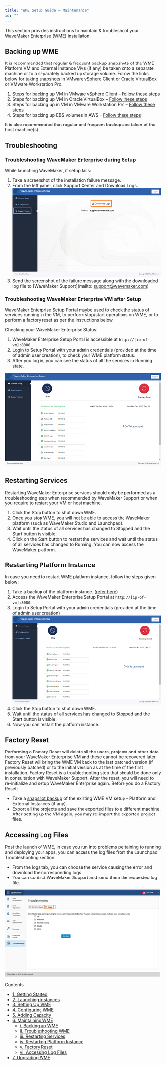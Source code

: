 ```yaml
---
title: "WME Setup Guide – Maintenance"
id: ""
---
```


This section provides instructions to maintain & troubleshoot your WaveMaker Enterprise (WME) installation.

## Backing up WME

It is recommended that regular & frequent backup snapshots of the WME Platform VM and External Instance VMs (if any) be taken onto a separate machine or to a separately backed up storage volume. Follow the links below for taking snapshots in VMware vSphere Client or Oracle VirtualBox or VMware Workstation Pro.

1. Steps for backing up VM in VMware vSphere Client – [Follow these steps](https://pubs.vmware.com/vsphere-51/index.jsp?topic=%2Fcom.vmware.vsphere.vm_admin.doc%2FGUID-878C36BA-6922-4269-8803-7FC419B947B7.html)
2. Steps for backing up VM in Oracle VirtualBox – [Follow these steps](https://www.virtualbox.org/manual/ch01.html#snapshots)
3. Steps for backing up in VM in VMware Workstation Pro – [Follow these steps](https://pubs.vmware.com/workstation-12/index.jsp#com.vmware.ws.using.doc/GUID-81701CA5-F1D4-47F2-8CC2-B47388AFF6C1.html)
4. Steps for backing up EBS volumes in AWS – [Follow these steps](http://docs.aws.amazon.com/AWSEC2/latest/UserGuide/ebs-creating-snapshot.html)

It is also recommended that regular and frequent backups be taken of the host machine(s).

## Troubleshooting

### Troubleshooting WaveMaker Enterprise during Setup

While launching WaveMaker, if setup fails:

1. Take a screenshot of the installation failure message.
2. From the left panel, click Support Center and Download Logs. [![](/learn/assets/WME_trouble.png)](/learn/assets/WME_trouble.png)
3. Send the screenshot of the failure message along with the downloaded log file to [WaveMaker Support](mailto: support@wavemaker.com)

### Troubleshooting WaveMaker Enterprise VM after Setup

WaveMaker Enterprise Setup Portal maybe used to check the status of services running in the VM, to perform stop/start operations on WME, or to perform a factory reset as per the instructions below

Checking your WaveMaker Enterprise Status:

1. WaveMaker Enterprise Setup Portal is accessible at `http://[ip-of-vm]:8080`.
2. Login to Setup Portal with your admin credentials (provided at the time of admin user creation), to check your WME platform status.
3. After you log in, you can see the status of all the services in Running state.

[![](/learn/assets/WME_trouble1.png)](/learn/assets/WME_trouble1.png)

## Restarting Services

Restarting WaveMaker Enterprise services should only be performed as a troubleshooting step when recommended by WaveMaker Support or when you require to restart your VM or host machine.

1. Click the Stop button to shut down WME.
2. Once you stop WME, you will not be able to access the WaveMaker platform (such as WaveMaker Studio and Launchpad).
3. Wait until the status of all services has changed to Stopped and the Start button is visible.
4. Click on the Start button to restart the services and wait until the status of all services has changed to Running. You can now access the WaveMaker platform.

## Restarting Platform Instance

In case you need to restart WME platform instance, follow the steps given below:

1. Take a backup of the platform instance. ([refer here](#back-up))
2. Access the WaveMaker Enterprise Setup Portal at `http://[ip-of-vm]:8080`.
3. Login to Setup Portal with your admin credentials (provided at the time of admin user creation) [![](/learn/assets/WME_trouble1.png)](/learn/assets/WME_trouble1.png)
4. Click the Stop button to shut down WME.
5. Wait until the status of all services has changed to Stopped and the Start button is visible.
6. Now you can restart the platform instance.

## Factory Reset

Performing a Factory Reset will delete all the users, projects and other data from your WaveMaker Enterprise VM and these cannot be recovered later. Factory Reset will bring the WME VM back to the last patched version (if previously patched) or to the initial version as at the time of the first installation. Factory Reset is a troubleshooting step that should be done only in consultation with WaveMaker Support. After the reset, you will need to re-initialize and setup WaveMaker Enterprise again. Before you do a Factory Reset:

- Take a [snapshot backup](#back-up) of the existing WME VM setup - Platform and External Instances (if any).
- Export all the projects and save the exported files to a different machine. After setting up the VM again, you may re-import the exported project files.

## Accessing Log Files

Post the launch of WME, in case you run into problems pertaining to running and deploying your apps, you can access the log files from the Launchpad Troubleshooting section:

- From the logs tab, you can choose the service causing the error and download the corresponding logs.
- You can contact WaveMaker Support and send them the requested log file.

[![](/learn/assets/WME_logs2.png)](/learn/assets/WME_logs2.png)

Contents

- [1\. Getting Started](/learn/installation/wavemaker-enterprise-setup-guide/)
- [2\. Launching Instances](https://www.wavemaker.com/learn/installation/wme-setup-guide-launch-initialize/)
- [3\. Setting Up WME](https://www.wavemaker.com/learn/installation/wme-setup-guide-access-setting/)
- [4\. Configuring WME](/learn/installation/wme-setup-guide-configuration/)
- [5\. Adding Capacity](/learn/installation/wme-setup-guide-adding-capacity/)
- [6\. Maintaining WME](#)
    - [i. Backing up WME](#back-up)
    - [ii. Troubleshooting WME](#troubleshooting)
    - [iii. Restarting Services](#restart)
    - [iv. Restarting Platform Instance](#restart_platform)
    - [v. Factory Reset](#reset)
    - [vi. Accessing Log Files](#log-files)
- [7\. Upgrading WME](/learn/installation/wme-setup-guide-upgrading/)
